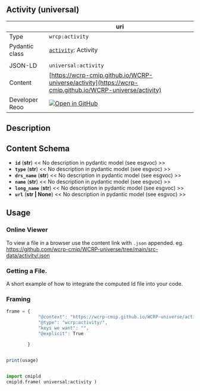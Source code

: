 

<section id="info">

# Activity  (universal)

|  | uri |
| --- | --- |
| Type | `wrcp:activity` |
| Pydantic class | [`activity`](https://github.com/ESGF/esgf-vocab/blob/main/src/esgvoc/api/data_descriptors/activity.py): Activity |
| | |
| JSON-LD | `universal:activity` |
| Content | [https://wcrp-cmip.github.io/WCRP-universe/activity](https://wcrp-cmip.github.io/WCRP-universe/activity) |
| Developer Reoo | [![Open in GitHub](https://img.shields.io/badge/Open-GitHub-blue?logo=github&style=flat-square)](https://github.com/wcrp-cmip/WCRP-universe/tree/main/src-data/activity) |


</section>
    

<section id="description">

## Description

</section>


<section id="schema">

## Content Schema

- **`id`** (**str**) 
  << No description in pydantic model (see esgvoc) >>
- **`type`** (**str**) 
  << No description in pydantic model (see esgvoc) >>
- **`drs_name`** (**str**) 
  << No description in pydantic model (see esgvoc) >>
- **`name`** (**str**) 
  << No description in pydantic model (see esgvoc) >>
- **`long_name`** (**str**) 
  << No description in pydantic model (see esgvoc) >>
- **`url`** (**str | None**) 
  << No description in pydantic model (see esgvoc) >>





</section>   

<section id="usage">

## Usage

### Online Viewer 
To view a file in a browser use the content link with `.json` appended. eg. https://github.com/wcrp-cmip/WCRP-universe/tree/main/src-data/activity/.json

### Getting a File. 

A short example of how to integrate the computed ld file into your code. 

### Framing
```js
frame = {
            "@context": "https://wcrp-cmip.github.io/WCRP-universe/activity/_context_",
            "@type": "wcrp:activity/",
            "keys we want": "",
            "@explicit": True

        }
        

print(usage)

```

```python

import cmipld
cmipld.frame( universal:activity )

```
</section>

    